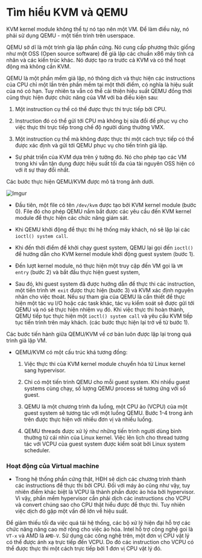 # Tìm hiểu KVM và QEMU

KVM kernel module không thể tự nó tạo nên một VM. Để làm điều này, nó phải sử dụng QEMU - một tiến trình trên 
userspace.

QEMU sở dĩ là một trình gỉa lập phần cứng. Nó cung cấp phương thức giống như một OSS (Open source software) 
để giả lập các chuẩn x86 máy tính cá nhân và các kiến trúc khác. Nó được tạo ra trước cả KVM và có thể
 hoạt động mà không cần KVM.
 
QEMU là một phần mềm giả lập, nó thông dịch và thực hiện các instructions của CPU 
chỉ một lần trên phần mềm tại một thời điểm, có nghĩa là hiệu suất của nó có hạn. Tuy 
nhiên ta vẫn có thể cải thiện hiệu suất QEMU đồng thời cũng thực hiện được chức năng của VM 
với ba điều kiện sau: 

1. Một instruction cụ thể có thể được thực thi trực tiếp bởi CPU.
	
2. Instruction đó có thể gửi tới CPU mà không bị sửa đổi để phục vụ cho việc thực thi trực tiếp trong chế độ người dùng thường VMX.
	
3. Một instruction cụ thể mà không được thực thi một cách trực tiếp có thể được xác định và gửi tới QEMU phục vụ 
cho tiến trình giả lập.
	
- Sự phát triển của KVM dựa trên ý  tưởng đó. Nó cho phép tạo các VM trong khi vẫn tận 
dụng được hiệu suất tối đa của tài nguyên OSS hiện có với ít sự thay đổi nhất.  

Các bước thực hiện QEMU/KVM được mô tả trong ảnh dưới.

![Imgur](https://i.imgur.com/SvPjDHb.png)

- Đầu tiên, một file có tên `/dev/kvm` được tạo bởi KVM kernel module (bước 0).
	File đó cho phép QEMU nắm bắt được các yêu cầu đến KVM kernel module để thực hiện 
	các chức năng giám sát.
	
- Khi QEMU khởi động để thực thi hệ thống máy khách, nó sẽ lặp lại các `ioctl() system call`.
	
- Khi đến thời điểm để khởi chạy guest system, QEMU lại gọi đến `ioctl()` để hướng 
	dẫn cho KVM kernel module khởi động guest system (bước 1).
	
- Đến lượt kernel module, nó thực hiện một truy cập đến VM gọi là `VM entry` (bước 2) và 
	bắt đầu thực hiện guest system,
	
- Sau đó, khi guest system đã được hướng dẫn để thực thi các instruction, một tiến trình 
	`VM exit` được thực hiện (bước 3) và KVM xác định nguyên nhân cho việc thoát.
	Nếu sự tham gia của QEMU là cần thiết để thực hiện một tác vụ I/O hoặc các task khác, tác vụ 
	kiểm soát sẽ được gửi tới QEMU và nó sẽ thực hiện nhiệm vụ đó. Khi việc thực thi hoàn thành, QEMU 
	tiếp tục thực hiện một `ioctl() system call` và yêu cầu KVM tiếp tục tiến trình trên máy khách.
	(các bước thực hiện lại trở về từ bước 1).
	
	
Các bước tiến hành giữa QEMU/KVM về cơ bản luôn được lặp lại trong quá trình giả lập VM.

- QEMU/KVM có một cấu trúc khá tương đồng:

	1. Việc thực thi của KVM kernel module chuyển hóa từ Linux kernel sang hypervisor.
	
	2. Chỉ có một tiến trình QEMU cho mỗi guest system. Khi nhiều guest systems cùng chạy, số lượng QEMU process sẽ tương ứng với số guest.
	
	3. QEMU là một chương trình đa luồng, một CPU ảo (VCPU) của một guest system sẽ 
	tương tác với một luồng QEMU. Bước 1-4 trong ảnh trên được thực hiện với nhiều đơn vị và nhiều luồng.
	
	4. QEMU threads được xử lý như những tiến trình người dùng bình thường từ cái nhìn của 
	Linux kernel. Việc lên lịch cho thread tương tác với VCPU của guest system được kiểm soát 
	bởi Linux system scheduler.
	
	
### Hoạt động của Virtual machine

- Trong hệ thống phần cứng thật, HĐH sẽ dịch các chương trình thành các instructions để thực thi bởi CPU.
Đối với máy ảo cũng như vậy, tuy nhiên điểm khác biệt là VCPU là thành phần được ảo hóa bởi hypervisor. Vì vậy,
 phần mềm hypervisor cần phải dịch các instructions cho VCPU và convert chúng sao cho CPU thật hiểu được để thực thi. 
Tuy nhiên việc dịch đó gặp một vấn đề lớn về hiệu suất.

Để giảm thiếu tối đa việc quá tải hệ thống, các bộ xử lý hiện đại hỗ trợ các chức năng nâng cao mở rộng cho việc ảo hóa.
Intel hỗ trợ công nghệ goi là `VT-x` và AMD là `AMD-V`. Sử dụng các công nghệ trên, một đơn vị CPU vật lý có thể 
được ánh xạ trực tiếp đến VCPU. Do đó các instruction cho VCPU có thể được thực thi một cách trực tiếp bởi 1 đơn vị CPU vật lý đó.


	
